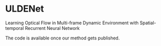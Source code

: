 # ULDENet
Learning Optical Flow in Multi-frame Dynamic Environment with Spatial-temporal Recurrent Neural Network

The code is available once our method gets published.
